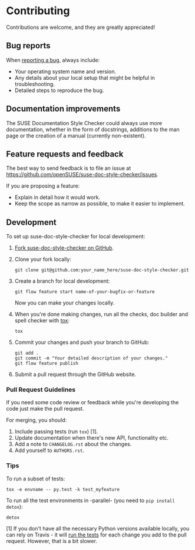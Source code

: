 Contributing
============

Contributions are welcome, and they are greatly appreciated!

Bug reports
-----------

When [reporting a bug](https://github.com/openSUSE/suse-doc-style-checker/issues),
always include:

-   Your operating system name and version.
-   Any details about your local setup that might be helpful in troubleshooting.
-   Detailed steps to reproduce the bug.

Documentation improvements
--------------------------

The SUSE Documentation Style Checker could always use more documentation,
whether in the form of docstrings, additions to the man page or the creation of
a manual (currently non-existent).

Feature requests and feedback
-----------------------------

The best way to send feedback is to file an issue at
<https://github.com/openSUSE/suse-doc-style-checker/issues>.

If you are proposing a feature:

-   Explain in detail how it would work.
-   Keep the scope as narrow as possible, to make it easier to implement.

Development
-----------

To set up suse-doc-style-checker for local development:

1.  [Fork suse-doc-style-checker on GitHub](https://github.com/openSUSE/suse-doc-style-checker/fork).
2.  Clone your fork locally:

        git clone git@github.com:your_name_here/suse-doc-style-checker.git

3.  Create a branch for local development:

        git flow feature start name-of-your-bugfix-or-feature

    Now you can make your changes locally.

4.  When you're done making changes, run all the checks, doc builder and
    spell checker with [tox](http://tox.readthedocs.org/en/latest/install.html):

        tox

5.  Commit your changes and push your branch to GitHub:

        git add .
        git commit -m "Your detailed description of your changes."
        git flow feature publish

6.  Submit a pull request through the GitHub website.

### Pull Request Guidelines

If you need some code review or feedback while you're developing the code just make the pull request.

For merging, you should:

1.  Include passing tests (run `tox`) [1].
2.  Update documentation when there's new API, functionality etc.
3.  Add a note to `CHANGELOG.rst` about the changes.
4.  Add yourself to `AUTHORS.rst`.

### Tips

To run a subset of tests:

    tox -e envname -- py.test -k test_myfeature

To run all the test environments in -parallel- (you need to `pip install detox`):

    detox

[1] If you don't have all the necessary Python versions available locally, you
    can rely on Travis - it will
    [run the tests](https://travis-ci.org/openSUSE/suse-doc-style-checker/pull_requests)
    for each change you add to the pull request. However, that is a bit slower.
